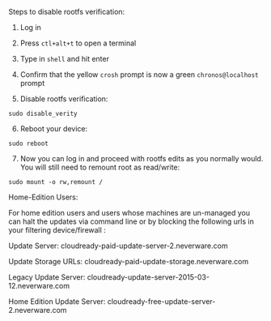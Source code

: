 Steps to disable rootfs verification:

1) Log in

2) Press ```ctl+alt+t``` to open a terminal

3) Type in ```shell``` and hit enter

4) Confirm that the yellow ```crosh``` prompt is now a green ```chronos@localhost``` prompt

5) Disable rootfs verification:

```sudo disable_verity```

6) Reboot your device:

```sudo reboot```

7) Now you can log in and proceed with rootfs edits as you normally would. You will still need to remount root as read/write:

```sudo mount -o rw,remount /```


Home-Edition Users:

For home edition users and users whose machines are un-managed you can halt the updates via command line or by blocking the following urls in your filtering device/firewall :

Update Server: cloudready-paid-update-server-2.neverware.com 

Update Storage URLs: cloudready-paid-update-storage.neverware.com

Legacy Update Server: cloudready-update-server-2015-03-12.neverware.com

Home Edition Update Server: cloudready-free-update-server-2.neverware.com
